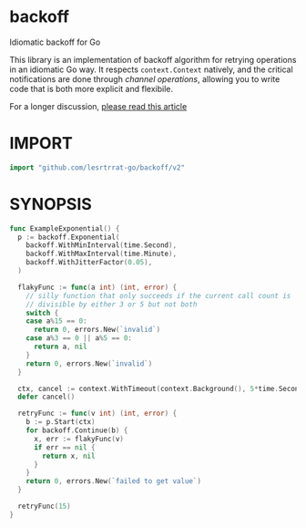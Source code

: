 # backoff

Idiomatic backoff for Go

This library is an implementation of backoff algorithm for retrying operations
in an idiomatic Go way. It respects `context.Context` natively, and the critical
notifications are done through *channel operations*, allowing you to write code 
that is both more explicit and flexibile.

For a longer discussion, [please read this article](https://medium.com/@lestrrat/yak-shaving-with-backoff-libraries-in-go-80240f0aa30c)

# IMPORT

```go
import "github.com/lesrtrrat-go/backoff/v2"
```

# SYNOPSIS

```go
func ExampleExponential() {
  p := backoff.Exponential(
    backoff.WithMinInterval(time.Second),
    backoff.WithMaxInterval(time.Minute),
    backoff.WithJitterFactor(0.05),
  )

  flakyFunc := func(a int) (int, error) {
    // silly function that only succeeds if the current call count is
    // divisible by either 3 or 5 but not both
    switch {
    case a%15 == 0:
      return 0, errors.New(`invalid`)
    case a%3 == 0 || a%5 == 0:
      return a, nil
    }
    return 0, errors.New(`invalid`)
  }

  ctx, cancel := context.WithTimeout(context.Background(), 5*time.Second)
  defer cancel()

  retryFunc := func(v int) (int, error) {
    b := p.Start(ctx)
    for backoff.Continue(b) {
      x, err := flakyFunc(v)
      if err == nil {
        return x, nil
      }
    }
    return 0, errors.New(`failed to get value`)
  }

  retryFunc(15)
}
```
